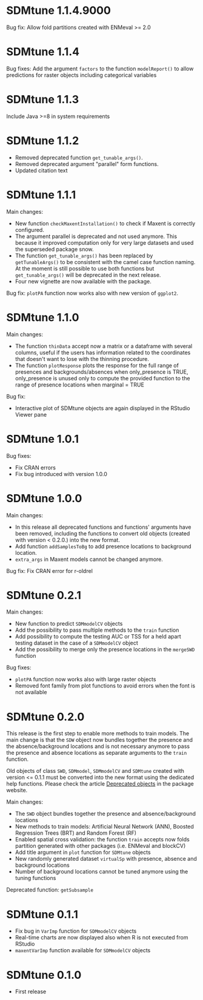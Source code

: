 # SDMtune 1.1.4.9000
Bug fix: Allow fold partitions created with ENMeval >= 2.0

# SDMtune 1.1.4
Bug fixes: Add the argument `factors` to the function `modelReport()` to allow predictions for raster objects including categorical variables

# SDMtune 1.1.3
Include Java >=8 in system requirements

# SDMtune 1.1.2
* Removed deprecated function `get_tunable_args()`.
* Removed deprecated argument "parallel" form functions.
* Updated citation text

# SDMtune 1.1.1
Main changes:
* New function `checkMaxentInstallation()` to check if Maxent is correctly configured.
* The argument parallel is deprecated and not used anymore. This because it improved computation only for very large datasets and used the superseded package snow.
* The function `get_tunable_args()` has been replaced by `getTunableArgs()` to be consistent with the camel case function naming. At the moment is still possible to use both functions but `get_tunable_args()` will be deprecated in the next release.
* Four new vignette are now available with the package.

Bug fix: `plotPA` function now works also with new version of `ggplot2`.

# SDMtune 1.1.0
Main changes:
* The function `thinData` accept now a matrix or a dataframe with several columns, useful if the users has information related to the coordinates that doesn't want to lose with the thinning procedure.
* The function `plotResponse` plots the response for the full range of presences and backgrounds/absences when only_presence is TRUE, only_presence is unused only to compute the provided function to the range of presence locations when marginal = TRUE

Bug fix:
* Interactive plot of SDMtune objects are again displayed in the RStudio Viewer pane

# SDMtune 1.0.1
Bug fixes:
* Fix CRAN errors
* Fix bug introduced with version 1.0.0

# SDMtune 1.0.0
Main changes:
* In this release all deprecated functions and functions' arguments have been removed, including the functions to convert old objects (created with version < 0.2.0.) into the new format.
* Add function `addSamplesToBg` to add presence locations to background location.
* `extra_args` in Maxent models cannot be changed anymore.

Bug fix: Fix CRAN error for r-oldrel

# SDMtune 0.2.1
Main changes:
* New function to predict `SDMmodelCV` objects
* Add the possibility to pass multiple methods to the `train` function
* Add possibility to compute the testing AUC or TSS for a held apart testing dataset in the case of a `SDMmodelCV` object
* Add the possibility to merge only the presence locations in the `mergeSWD` function

Bug fixes:
* `plotPA` function now works also with large raster objects 
* Removed font family from plot functions to avoid errors when the font is not available

# SDMtune 0.2.0
This release is the first step to enable more methods to train models. The main change is that the `SDW` object now bundles together the presence and the absence/background locations and is not necessary anymore to pass the presence and absence locations as separate arguments to the `train` function.

Old objects of class `SWD`, `SDMmodel`, `SDMmodelCV` and `SDMtune` created with version <= 0.1.1 must be converted into the new format using the dedicated help functions. Please check the article [Deprecated objects](https://consbiol-unibern.github.io/SDMtune/articles/articles/deprecated-objects.html) in the package website.  

Main changes:
* The `SWD` object bundles together the presence and absence/background locations
* New methods to train models: Artificial Neural Network (ANN), Boosted Regression Trees (BRT) and Random Forest (RF)
* Enabled spatial cross validation: the function `train` accepts now folds partition generated with other packages (i.e. ENMeval and blockCV)
* Add title argument in `plot` function for `SDMtune` objects
* New randomly generated dataset `virtualSp` with presence, absence and background locations
* Number of background locations cannot be tuned anymore using the tuning functions

Deprecated function: `getSubsample`

# SDMtune 0.1.1
* Fix bug in `VarImp` function for `SDMmodelCV` objects
* Real-time charts are now displayed also when R is not executed from RStudio
* `maxentVarImp` function available for `SDMmodelCV` objects

# SDMtune 0.1.0
* First release
